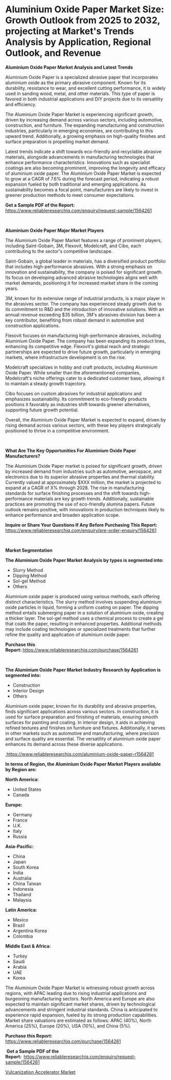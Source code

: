 <p><h1>Aluminium Oxide Paper Market Size: Growth Outlook from 2025 to 2032, projecting at Market's Trends Analysis by Application, Regional Outlook, and Revenue</h1></p><p><strong>Aluminium Oxide Paper Market Analysis and Latest Trends</strong></p>
<p><p>Aluminium Oxide Paper is a specialized abrasive paper that incorporates aluminium oxide as the primary abrasive component. Known for its durability, resistance to wear, and excellent cutting performance, it is widely used in sanding wood, metal, and other materials. This type of paper is favored in both industrial applications and DIY projects due to its versatility and efficiency.</p><p>The Aluminium Oxide Paper Market is experiencing significant growth, driven by increasing demand across various sectors, including automotive, construction, and furniture. The expanding manufacturing and construction industries, particularly in emerging economies, are contributing to this upward trend. Additionally, a growing emphasis on high-quality finishes and surface preparation is propelling market demand.</p><p>Latest trends indicate a shift towards eco-friendly and recyclable abrasive materials, alongside advancements in manufacturing technologies that enhance performance characteristics. Innovations such as specialist coatings are also becoming prominent, improving the longevity and efficacy of aluminium oxide paper. The Aluminium Oxide Paper Market is expected to grow at a CAGR of 7.6% during the forecast period, indicating a robust expansion fueled by both traditional and emerging applications. As sustainability becomes a focal point, manufacturers are likely to invest in greener production methods to meet consumer expectations.</p></p>
<p><strong>Get a Sample PDF of the Report:&nbsp;</strong> <a href="https://www.reliableresearchiq.com/enquiry/request-sample/1564261?utm_campaign=2101&utm_medium=2&utm_source=Github&utm_content=ia&utm_term=06022025&utm_id=aluminium-oxide-paper">https://www.reliableresearchiq.com/enquiry/request-sample/1564261</a></p>
<p>&nbsp;</p>
<p><strong>Aluminium Oxide Paper Major Market Players</strong></p>
<p><p>The Aluminium Oxide Paper Market features a range of prominent players, including Saint-Gobain, 3M, Flexovit, Modelcraft, and Cibo, each contributing to the sector's competitive landscape.</p><p>Saint-Gobain, a global leader in materials, has a diversified product portfolio that includes high-performance abrasives. With a strong emphasis on innovation and sustainability, the company is poised for significant growth. Its focus on developing advanced abrasive technologies aligns well with market demands, positioning it for increased market share in the coming years.</p><p>3M, known for its extensive range of industrial products, is a major player in the abrasives sector. The company has experienced steady growth due to its commitment to R&D and the introduction of innovative solutions. With an annual revenue exceeding $35 billion, 3M's abrasives division has been a key contributor, benefiting from robust demand in automotive and construction applications.</p><p>Flexovit focuses on manufacturing high-performance abrasives, including Aluminium Oxide Paper. The company has been expanding its product lines, enhancing its competitive edge. Flexovit's global reach and strategic partnerships are expected to drive future growth, particularly in emerging markets, where infrastructure development is on the rise.</p><p>Modelcraft specializes in hobby and craft products, including Aluminium Oxide Paper. While smaller than the aforementioned companies, Modelcraft's niche offerings cater to a dedicated customer base, allowing it to maintain a steady growth trajectory.</p><p>Cibo focuses on custom abrasives for industrial applications and emphasizes sustainability. Its commitment to eco-friendly products positions it favorably as industries shift towards greener alternatives, supporting future growth potential.</p><p>Overall, the Aluminium Oxide Paper Market is expected to expand, driven by rising demand across various sectors, with these key players strategically positioned to thrive in a competitive environment.</p></p>
<p>&nbsp;</p>
<p><strong>What Are The Key Opportunities For Aluminium Oxide Paper Manufacturers?</strong></p>
<p><p>The Aluminium Oxide Paper market is poised for significant growth, driven by increased demand from industries such as automotive, aerospace, and electronics due to its superior abrasive properties and thermal stability. Currently valued at approximately $XXX million, the market is projected to expand at a CAGR of X% through 2028. The rise in manufacturing standards for surface finishing processes and the shift towards high-performance materials are key growth trends. Additionally, sustainable practices are promoting the use of eco-friendly alumina papers. Future outlook remains positive, with innovations in production techniques likely to enhance performance and broaden application scope.</p></p>
<p><strong>Inquire or Share Your Questions If Any Before Purchasing This Report:</strong> <a href="https://www.reliableresearchiq.com/enquiry/pre-order-enquiry/1564261?utm_campaign=2101&utm_medium=2&utm_source=Github&utm_content=ia&utm_term=06022025&utm_id=aluminium-oxide-paper">https://www.reliableresearchiq.com/enquiry/pre-order-enquiry/1564261</a></p>
<p>&nbsp;</p>
<p><strong>Market Segmentation</strong></p>
<p><strong>The Aluminium Oxide Paper Market Analysis by types is segmented into:</strong></p>
<p><ul><li>Slurry Method</li><li>Dipping Method</li><li>Sol-gel Method</li><li>Others</li></ul></p>
<p><p>Aluminium oxide paper is produced using various methods, each offering distinct characteristics. The slurry method involves suspending aluminium oxide particles in liquid, forming a uniform coating on paper. The dipping method entails submerging paper in a solution of aluminium oxide, creating a thicker layer. The sol-gel method uses a chemical process to create a gel that coats the paper, resulting in enhanced properties. Additional methods may include coating technologies or specialized treatments that further refine the quality and application of aluminium oxide paper.</p></p>
<p><strong>Purchase this Report:&nbsp;</strong><a href="https://www.reliableresearchiq.com/purchase/1564261?utm_campaign=2101&utm_medium=2&utm_source=Github&utm_content=ia&utm_term=06022025&utm_id=aluminium-oxide-paper">https://www.reliableresearchiq.com/purchase/1564261</a></p>
<p>&nbsp;</p>
<p><strong>The Aluminium Oxide Paper Market Industry Research by Application is segmented into:</strong></p>
<p><ul><li>Construction</li><li>Interior Design</li><li>Others</li></ul></p>
<p><p>Aluminium oxide paper, known for its durability and abrasive properties, finds significant applications across various sectors. In construction, it is used for surface preparation and finishing of materials, ensuring smooth surfaces for painting and coating. In interior design, it aids in achieving refined textures and finishes on furniture and fixtures. Additionally, it serves in other markets such as automotive and manufacturing, where precision and surface quality are essential. The versatility of aluminium oxide paper enhances its demand across these diverse applications.</p></p>
<p><a href="https://www.reliableresearchiq.com/aluminium-oxide-paper-r1564261?utm_campaign=2101&utm_medium=2&utm_source=Github&utm_content=ia&utm_term=06022025&utm_id=aluminium-oxide-paper">&nbsp;https://www.reliableresearchiq.com/aluminium-oxide-paper-r1564261</a></p>
<p><strong>In terms of Region, the Aluminium Oxide Paper Market Players available by Region are:</strong></p>
<p>
    <p> <strong> North America: </strong>
        <ul>
            <li>United States</li>
            <li>Canada</li>
        </ul>
        </p> 
    <p> <strong> Europe: </strong>
        <ul>
            <li>Germany</li>
            <li>France</li>
            <li>U.K.</li>
            <li>Italy</li>
            <li>Russia</li>
        </ul>
        </p> 
    <p> <strong> Asia-Pacific: </strong>
        <ul>
            <li>China</li>
            <li>Japan</li>
            <li>South Korea</li>
            <li>India</li>
            <li>Australia</li>
            <li>China Taiwan</li>
            <li>Indonesia</li>
            <li>Thailand</li>
            <li>Malaysia</li>
        </ul>
        </p> 
    <p> <strong> Latin America: </strong>
        <ul>
            <li>Mexico</li>
            <li>Brazil</li>
            <li>Argentina Korea</li>
            <li>Colombia</li>
        </ul>
        </p> 
    <p> <strong> Middle East & Africa: </strong>
        <ul>
            <li>Turkey</li>
            <li>Saudi</li>
            <li>Arabia</li>
            <li>UAE</li>
            <li>Korea</li>
        </ul>
    </p>
    </p>
<p><p>The Aluminium Oxide Paper Market is witnessing robust growth across regions, with APAC leading due to rising industrial applications and burgeoning manufacturing sectors. North America and Europe are also expected to maintain significant market shares, driven by technological advancements and stringent industrial standards. China is anticipated to experience rapid expansion, fueled by its strong production capabilities. Market share valuations are estimated as follows: APAC (40%), North America (25%), Europe (20%), USA (10%), and China (5%).</p></p>
<p><strong>Purchase this Report: </strong><a href="https://www.reliableresearchiq.com/purchase/1564261?utm_campaign=2101&utm_medium=2&utm_source=Github&utm_content=ia&utm_term=06022025&utm_id=aluminium-oxide-paper">https://www.reliableresearchiq.com/purchase/1564261</a></p>
<p>&nbsp;<strong>Get a Sample PDF of the Report:&nbsp;&nbsp;</strong><a href="https://www.reliableresearchiq.com/enquiry/request-sample/1564261?utm_campaign=2101&utm_medium=2&utm_source=Github&utm_content=ia&utm_term=06022025&utm_id=aluminium-oxide-paper">https://www.reliableresearchiq.com/enquiry/request-sample/1564261</a></p>
<p><strong></strong></p>
<p><p><a href="https://github.com/SanjidaMahmud54/Market-Research-Report-List-1/blob/main/vulcanization-accelerator-market.md?utm_campaign=2101&utm_medium=2&utm_source=Github&utm_content=ia&utm_term=06022025&utm_id=aluminium-oxide-paper">Vulcanization Accelerator Market</a></p></p>